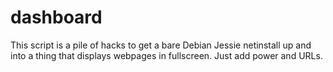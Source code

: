 # dashboard
This script is a pile of hacks to get a bare Debian Jessie netinstall up and into a thing that displays webpages in fullscreen. Just add power and URLs. 
